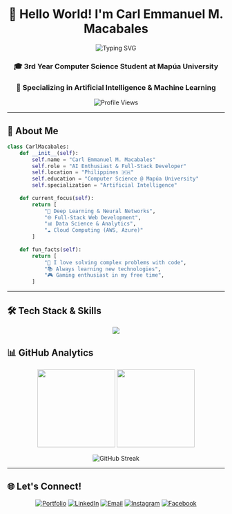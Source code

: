<div align="center">
  
# 👋 Hello World! I'm Carl Emmanuel M. Macabales

<img src="https://readme-typing-svg.herokuapp.com?font=Fira+Code&size=22&duration=3000&pause=1000&color=2E9EF7&center=true&vCenter=true&width=600&lines=AI+Enthusiast+%26+Computer+Science+Student;Full-Stack+Developer;Lifelong+Learner" alt="Typing SVG" />

### 🎓 3rd Year Computer Science Student at Mapúa University
### 🤖 Specializing in Artificial Intelligence & Machine Learning

<img src="https://komarev.com/ghpvc/?username=clivebixby0&label=Profile%20views&color=0e75b6&style=flat" alt="Profile Views" />

</div>

---

## 🚀 About Me

```python
class CarlMacabales:
    def __init__(self):
        self.name = "Carl Emmanuel M. Macabales"
        self.role = "AI Enthusiast & Full-Stack Developer"
        self.location = "Philippines 🇵🇭"
        self.education = "Computer Science @ Mapúa University"
        self.specialization = "Artificial Intelligence"
        
    def current_focus(self):
        return [
            "🧠 Deep Learning & Neural Networks",
            "🌐 Full-Stack Web Development", 
            "📊 Data Science & Analytics",
            "☁️ Cloud Computing (AWS, Azure)"
        ]
    
    def fun_facts(self):
        return [
            "🎯 I love solving complex problems with code",
            "📚 Always learning new technologies",
            "🎮 Gaming enthusiast in my free time",
        ]
```

---

## 🛠️ Tech Stack & Skills

<p align="center">
  <a href="https://skillicons.dev">
    <img src="https://skillicons.dev/icons?i=python,pytorch,tensorflow,sklearn,matlab,anaconda,mongodb,mysql,postgres,sqlite,firebase,express,fastapi,django,nodejs,spring,html,css,js,ts,react,nextjs,threejs,tailwind,bootstrap,vite,aws,azure,gcp,heroku,netlify,vercel,git,github,gitlab,npm,vscode,bash,linux,windows,notion,obsidian,cpp,java,apple,appwrite,gmail,discord,linkedin,pr,ae,photoshop,figma" />
  </a>
</p>


<!-- Reference: ![image1](image1) -->

## 📊 GitHub Analytics

<div align="center">
  
<img height="180em" src="https://github-readme-stats.vercel.app/api?username=cemmacabales&show_icons=true&theme=tokyonight&include_all_commits=true&count_private=true"/>
<img height="180em" src="https://github-readme-stats.vercel.app/api/top-langs/?username=cemmacabales&layout=compact&langs_count=8&theme=tokyonight"/>

</div>

<div align="center">
  
![GitHub Streak](https://github-readme-streak-stats.herokuapp.com/?user=cemmacabales&theme=tokyonight)

</div>

---

## 🌐 Let's Connect!

<div align="center">

[![Portfolio](https://img.shields.io/badge/Portfolio-FF5722?style=for-the-badge&logo=todoist&logoColor=white)](https://cemmacabales.tech)
[![LinkedIn](https://img.shields.io/badge/LinkedIn-0077B5?style=for-the-badge&logo=linkedin&logoColor=white)](https://linkedin.com/in/carl-emmanuel-macabales)
[![Email](https://img.shields.io/badge/Email-D14836?style=for-the-badge&logo=gmail&logoColor=white)](mailto:carlmacabales31@gmail.com)
[![Instagram](https://img.shields.io/badge/Instagram-E4405F?style=for-the-badge&logo=instagram&logoColor=white)](https://instagram.com/crlemmanuel_)
[![Facebook](https://img.shields.io/badge/Facebook-1877F2?style=for-the-badge&logo=facebook&logoColor=white)](https://fb.com/carl.macabales)

</div>
